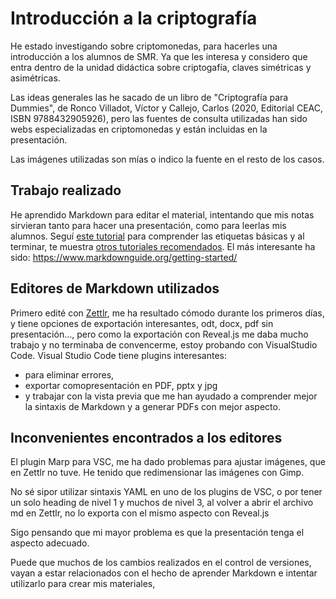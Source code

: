 # Introducción a la criptografía

He estado investigando sobre criptomonedas, para hacerles una introducción a los alumnos de SMR. Ya que les interesa y considero que entra dentro de la unidad didáctica sobre criptogafía, claves simétricas y asimétricas.

Las ideas generales las he sacado de un libro de "Criptografía para Dummies", de Ronco Villadot, Víctor y Callejo, Carlos (2020, Editorial CEAC, ISBN 9788432905926),  pero las fuentes de consulta utilizadas han sido webs especializadas en criptomonedas y están incluidas en la presentación.

Las imágenes utilizadas son mías o indico la fuente en el resto de los casos.

## Trabajo realizado

He aprendido Markdown para editar el material, intentando que mis notas sirvieran tanto para hacer una presentación, como para leerlas mis alumnos.
Seguí [este tutorial](https://www.markdowntutorial.com/es/) para comprender las etiquetas básicas y al terminar, te muestra [otros tutoriales recomendados](https://www.markdowntutorial.com/es/conclusion/). El más interesante ha sido: <https://www.markdownguide.org/getting-started/>

## Editores de Markdown utilizados

Primero edité con [Zettlr](https://www.zettlr.com/), me ha resultado cómodo durante los primeros días, y tiene  opciones de exportación interesantes, odt, docx, pdf sin presentación..., pero como la exportación con Reveal.js me daba mucho trabajo y no terminaba de convencerme, estoy probando con VisualStudio Code.
Visual Studio Code tiene plugins interesantes:

* para eliminar errores,
* exportar comopresentación en PDF, pptx y jpg
* y trabajar con la vista previa
que me han ayudado a comprender mejor la sintaxis de Markdown y a generar PDFs con mejor aspecto.

## Inconvenientes encontrados a los editores

El plugin Marp para VSC, me ha dado problemas para ajustar imágenes, que en Zettlr no tuve. He tenido que redimensionar las imágenes con Gimp.

No sé sipor utilizar sintaxis YAML en uno de los plugins de VSC, o por tener un solo heading de nivel 1 y muchos de nivel 3, al volver a abrir el archivo md en Zettlr, no lo exporta con el mismo aspecto con Reveal.js

Sigo pensando que mi mayor problema es que la presentación tenga el aspecto adecuado.

Puede que muchos de los cambios realizados en el control de versiones, vayan a estar relacionados con el hecho de aprender Markdown e intentar utilizarlo para crear mis materiales,
